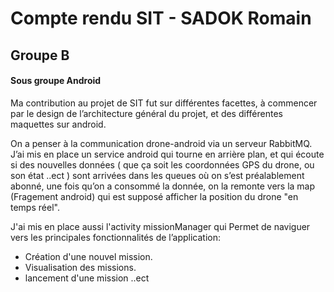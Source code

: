 # Compte rendu SIT - SADOK Romain
## Groupe B
#### Sous groupe Android
Ma contribution au projet de SIT fut sur différentes facettes, à commencer par le design de l’architecture général du projet, et des différentes maquettes sur android.

On a penser à la communication drone-android via un serveur RabbitMQ. J’ai mis en place un service android qui tourne en arrière plan, et qui écoute si des nouvelles données ( que ça soit les coordonnées GPS du drone, ou son état ..ect ) sont arrivées dans les queues où on s’est préalablement abonné, une fois qu’on a consommé la donnée, on la remonte vers la map (Fragement android) qui est supposé afficher la position du drone "en temps réel".

J'ai mis en place aussi l'activity missionManager qui Permet de naviguer vers les principales fonctionnalités de l’application:

* Création d'une nouvel mission.
* Visualisation des missions.
* lancement d'une mission ..ect
